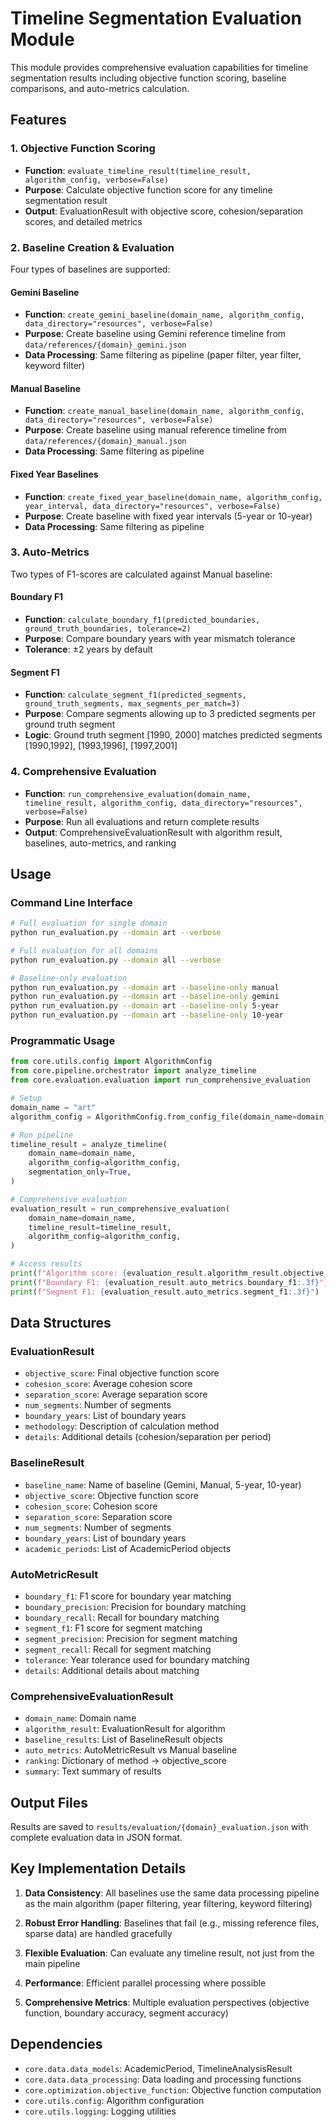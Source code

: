 # Timeline Segmentation Evaluation Module

This module provides comprehensive evaluation capabilities for timeline segmentation results including objective function scoring, baseline comparisons, and auto-metrics calculation.

## Features

### 1. Objective Function Scoring
- **Function**: `evaluate_timeline_result(timeline_result, algorithm_config, verbose=False)`
- **Purpose**: Calculate objective function score for any timeline segmentation result
- **Output**: EvaluationResult with objective score, cohesion/separation scores, and detailed metrics

### 2. Baseline Creation & Evaluation
Four types of baselines are supported:

#### Gemini Baseline
- **Function**: `create_gemini_baseline(domain_name, algorithm_config, data_directory="resources", verbose=False)`
- **Purpose**: Create baseline using Gemini reference timeline from `data/references/{domain}_gemini.json`
- **Data Processing**: Same filtering as pipeline (paper filter, year filter, keyword filter)

#### Manual Baseline  
- **Function**: `create_manual_baseline(domain_name, algorithm_config, data_directory="resources", verbose=False)`
- **Purpose**: Create baseline using manual reference timeline from `data/references/{domain}_manual.json`
- **Data Processing**: Same filtering as pipeline

#### Fixed Year Baselines
- **Function**: `create_fixed_year_baseline(domain_name, algorithm_config, year_interval, data_directory="resources", verbose=False)`
- **Purpose**: Create baseline with fixed year intervals (5-year or 10-year)
- **Data Processing**: Same filtering as pipeline

### 3. Auto-Metrics
Two types of F1-scores are calculated against Manual baseline:

#### Boundary F1
- **Function**: `calculate_boundary_f1(predicted_boundaries, ground_truth_boundaries, tolerance=2)`
- **Purpose**: Compare boundary years with year mismatch tolerance
- **Tolerance**: ±2 years by default

#### Segment F1
- **Function**: `calculate_segment_f1(predicted_segments, ground_truth_segments, max_segments_per_match=3)`
- **Purpose**: Compare segments allowing up to 3 predicted segments per ground truth segment
- **Logic**: Ground truth segment [1990, 2000] matches predicted segments [1990,1992], [1993,1996], [1997,2001]

### 4. Comprehensive Evaluation
- **Function**: `run_comprehensive_evaluation(domain_name, timeline_result, algorithm_config, data_directory="resources", verbose=False)`
- **Purpose**: Run all evaluations and return complete results
- **Output**: ComprehensiveEvaluationResult with algorithm result, baselines, auto-metrics, and ranking

## Usage

### Command Line Interface
```bash
# Full evaluation for single domain
python run_evaluation.py --domain art --verbose

# Full evaluation for all domains
python run_evaluation.py --domain all --verbose

# Baseline-only evaluation
python run_evaluation.py --domain art --baseline-only manual
python run_evaluation.py --domain art --baseline-only gemini
python run_evaluation.py --domain art --baseline-only 5-year
python run_evaluation.py --domain art --baseline-only 10-year
```

### Programmatic Usage
```python
from core.utils.config import AlgorithmConfig
from core.pipeline.orchestrator import analyze_timeline
from core.evaluation.evaluation import run_comprehensive_evaluation

# Setup
domain_name = "art"
algorithm_config = AlgorithmConfig.from_config_file(domain_name=domain_name)

# Run pipeline
timeline_result = analyze_timeline(
    domain_name=domain_name,
    algorithm_config=algorithm_config,
    segmentation_only=True,
)

# Comprehensive evaluation
evaluation_result = run_comprehensive_evaluation(
    domain_name=domain_name,
    timeline_result=timeline_result,
    algorithm_config=algorithm_config,
)

# Access results
print(f"Algorithm score: {evaluation_result.algorithm_result.objective_score:.3f}")
print(f"Boundary F1: {evaluation_result.auto_metrics.boundary_f1:.3f}")
print(f"Segment F1: {evaluation_result.auto_metrics.segment_f1:.3f}")
```

## Data Structures

### EvaluationResult
- `objective_score`: Final objective function score
- `cohesion_score`: Average cohesion score
- `separation_score`: Average separation score
- `num_segments`: Number of segments
- `boundary_years`: List of boundary years
- `methodology`: Description of calculation method
- `details`: Additional details (cohesion/separation per period)

### BaselineResult
- `baseline_name`: Name of baseline (Gemini, Manual, 5-year, 10-year)
- `objective_score`: Objective function score
- `cohesion_score`: Cohesion score
- `separation_score`: Separation score
- `num_segments`: Number of segments
- `boundary_years`: List of boundary years
- `academic_periods`: List of AcademicPeriod objects

### AutoMetricResult
- `boundary_f1`: F1 score for boundary year matching
- `boundary_precision`: Precision for boundary matching
- `boundary_recall`: Recall for boundary matching
- `segment_f1`: F1 score for segment matching
- `segment_precision`: Precision for segment matching  
- `segment_recall`: Recall for segment matching
- `tolerance`: Year tolerance used for boundary matching
- `details`: Additional details about matching

### ComprehensiveEvaluationResult
- `domain_name`: Domain name
- `algorithm_result`: EvaluationResult for algorithm
- `baseline_results`: List of BaselineResult objects
- `auto_metrics`: AutoMetricResult vs Manual baseline
- `ranking`: Dictionary of method -> objective_score
- `summary`: Text summary of results

## Output Files

Results are saved to `results/evaluation/{domain}_evaluation.json` with complete evaluation data in JSON format.

## Key Implementation Details

1. **Data Consistency**: All baselines use the same data processing pipeline as the main algorithm (paper filtering, year filtering, keyword filtering)

2. **Robust Error Handling**: Baselines that fail (e.g., missing reference files, sparse data) are handled gracefully

3. **Flexible Evaluation**: Can evaluate any timeline result, not just from the main pipeline

4. **Performance**: Efficient parallel processing where possible

5. **Comprehensive Metrics**: Multiple evaluation perspectives (objective function, boundary accuracy, segment accuracy)

## Dependencies

- `core.data.data_models`: AcademicPeriod, TimelineAnalysisResult
- `core.data.data_processing`: Data loading and processing functions
- `core.optimization.objective_function`: Objective function computation
- `core.utils.config`: Algorithm configuration
- `core.utils.logging`: Logging utilities 